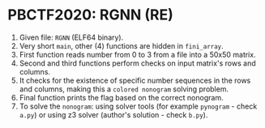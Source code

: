 # PBCTF2020: RGNN (RE)
1. Given file: `RGNN` (ELF64 binary).
2. Very short `main`, other (4) functions are hidden in `fini_array`.
3. First function reads number from 0 to 3 from a file into a 50x50 matrix.
4. Second and third functions perform checks on input matrix's rows and columns.
5. It checks for the existence of specific number sequences in the rows and columns, making this a `colored nonogram` solving problem.
6. Final function prints the flag based on the correct nonogram.
7. To solve the `nonogram`: using solver tools (for example `pynogram` - check `a.py`) or using z3 solver (author's solution - check `b.py`).
